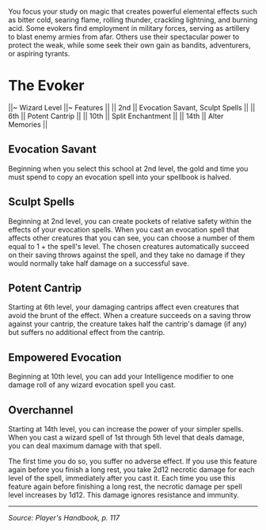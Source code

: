 You focus your study on magic that creates powerful elemental effects such as bitter cold, searing flame, rolling thunder, crackling lightning, and burning acid. Some evokers find employment in military forces, serving as artillery to blast enemy armies from afar. Others use their spectacular power to protect the weak, while some seek their own gain as bandits, adventurers, or aspiring tyrants.

# The Evoker

||~ Wizard Level ||~ Features ||
|| 2nd || Evocation Savant, Sculpt Spells ||
|| 6th || Potent Cantrip ||
|| 10th || Split Enchantment ||
|| 14th || Alter Memories ||

## Evocation Savant

Beginning when you select this school at 2nd level, the gold and time you must spend to copy an evocation spell into your spellbook is halved.

## Sculpt Spells

Beginning at 2nd level, you can create pockets of relative safety within the effects of your evocation spells. When you cast an evocation spell that affects other creatures that you can see, you can choose a number of them equal to 1 + the spell's level. The chosen creatures automatically succeed on their saving throws against the spell, and they take no damage if they would normally take half damage on a successful save.

## Potent Cantrip

Starting at 6th level, your damaging cantrips affect even creatures that avoid the brunt of the effect. When a creature succeeds on a saving throw against your cantrip, the creature takes half the cantrip's damage (if any) but suffers no additional effect from the cantrip.

## Empowered Evocation

Beginning at 10th level, you can add your Intelligence modifier to one damage roll of any wizard evocation spell you cast.

## Overchannel

Starting at 14th level, you can increase the power of your simpler spells. When you cast a wizard spell of 1st through 5th level that deals damage, you can deal maximum damage with that spell.

The first time you do so, you suffer no adverse effect. If you use this feature again before you finish a long rest, you take 2d12 necrotic damage for each level of the spell, immediately after you cast it. Each time you use this feature again before finishing a long rest, the necrotic damage per spell level increases by 1d12. This damage ignores resistance and immunity.

----

*Source: Player's Handbook, p. 117*